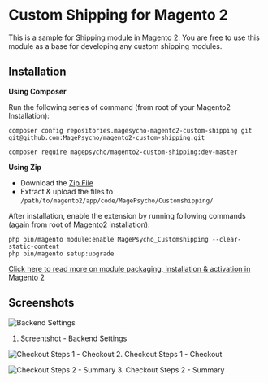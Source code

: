 Custom Shipping for Magento 2
==================

This is a sample for Shipping module in Magento 2. You are free to use this module as a base for developing any custom shipping modules.

Installation
-------------
**Using Composer**

Run the following series of command (from root of your Magento2 Installation):
```
composer config repositories.magesycho-magento2-custom-shipping git git@github.com:MagePsycho/magento2-custom-shipping.git

composer require magepsycho/magento2-custom-shipping:dev-master
```


**Using Zip**
* Download the [Zip File](https://github.com/MagePsycho/magento2-custom-shipping)
* Extract & upload the files to `/path/to/magento2/app/code/MagePsycho/Customshipping/`

After installation, enable the extension by running following commands (again from root of Magento2 installation):
```
php bin/magento module:enable MagePsycho_Customshipping --clear-static-content
php bin/magento setup:upgrade
```


[Click here to read more on module packaging, installation & activation in Magento 2](http://www.blog.magepsycho.com/install-magento-2-module-from-github-or-bitbucket-repository-using-composer/)

Screenshots
-----------
![Backend Settings](http://www.blog.magepsycho.com/wp-content/uploads/2015/12/magento2-custom-shipping.png "Backend Settings")
1. Screentshot - Backend Settings

![Checkout Steps 1 - Checkout](http://www.blog.magepsycho.com/wp-content/uploads/2015/11/magento2-custom-shipping-checkout.png "Checkout Steps 1 - Checkout")
2. Checkout Steps 1 - Checkout

![Checkout Steps 2 - Summary](http://www.blog.magepsycho.com/wp-content/uploads/2015/11/magento2-custom-shipping-checkout-summary.png "Checkout Steps 2 - Summary")
3. Checkout Steps 2 - Summary